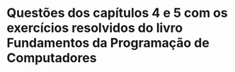 # Questões dos capítulos 4 e 5 com os exercícios resolvidos do livro Fundamentos da Programação de Computadores
